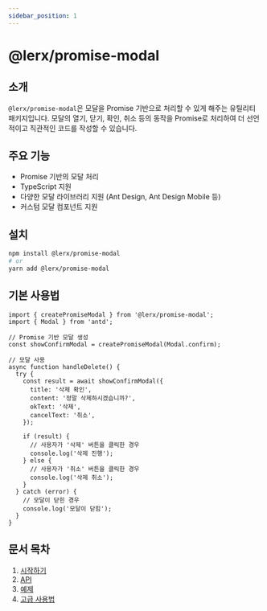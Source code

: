 ```yaml
---
sidebar_position: 1
---
```


# @lerx/promise-modal

## 소개

`@lerx/promise-modal`은 모달을 Promise 기반으로 처리할 수 있게 해주는 유틸리티 패키지입니다. 모달의 열기, 닫기, 확인, 취소 등의 동작을 Promise로 처리하여 더 선언적이고 직관적인 코드를 작성할 수 있습니다.

## 주요 기능

- Promise 기반의 모달 처리
- TypeScript 지원
- 다양한 모달 라이브러리 지원 (Ant Design, Ant Design Mobile 등)
- 커스텀 모달 컴포넌트 지원

## 설치

```bash
npm install @lerx/promise-modal
# or
yarn add @lerx/promise-modal
```

## 기본 사용법

```tsx
import { createPromiseModal } from '@lerx/promise-modal';
import { Modal } from 'antd';

// Promise 기반 모달 생성
const showConfirmModal = createPromiseModal(Modal.confirm);

// 모달 사용
async function handleDelete() {
  try {
    const result = await showConfirmModal({
      title: '삭제 확인',
      content: '정말 삭제하시겠습니까?',
      okText: '삭제',
      cancelText: '취소',
    });

    if (result) {
      // 사용자가 '삭제' 버튼을 클릭한 경우
      console.log('삭제 진행');
    } else {
      // 사용자가 '취소' 버튼을 클릭한 경우
      console.log('삭제 취소');
    }
  } catch (error) {
    // 모달이 닫힌 경우
    console.log('모달이 닫힘');
  }
}
```

## 문서 목차

1. [시작하기](./getting-started.md)
2. [API](./api.md)
3. [예제](./examples.md)
4. [고급 사용법](./advanced-usage.md)

